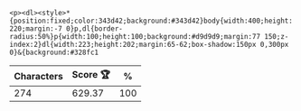 `<p><dl><style>*{position:fixed;color:343d42;background:#343d42}body{width:400;height:220;margin:-7 0}p,dl{border-radius:50%}p{width:100;height:100;background:#d9d9d9;margin:77 150;z-index:2}dl{width:223;height:202;margin:65-62;box-shadow:150px 0,300px 0}&{background:#328fc1`

| Characters | Score 🏆 | %   |
| ---------- | -------- | --- |
| 274        | 629.37   | 100 |
